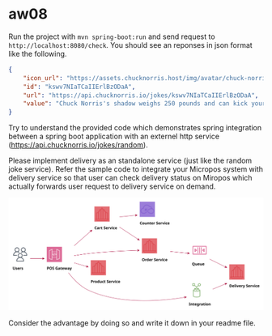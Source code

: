 # aw08

Run the project with `mvn spring-boot:run` and send request to `http://localhost:8080/check`. You should see an reponses in json format like the following.

```json
{
    "icon_url": "https://assets.chucknorris.host/img/avatar/chuck-norris.png",
    "id": "kswv7NIaTCaIIErlBzODaA",
    "url": "https://api.chucknorris.io/jokes/kswv7NIaTCaIIErlBzODaA",
    "value": "Chuck Norris's shadow weighs 250 pounds and can kick your ass ."
}
```

Try to understand the provided code which demonstrates spring integration between a spring boot application with an externel http service (https://api.chucknorris.io/jokes/random).

Please implement delivery as an standalone service (just like the random joke service). Refer the sample code to integrate your Micropos system with delivery service so that user can check delivery status on Miropos which actually forwards user request to delivery service on demand.

![](Micropos.svg)

Consider the advantage by doing so and write it down in your readme file.
